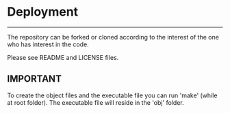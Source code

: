 
# Deployment
------------------
The repository can be forked or cloned according to the
interest of the one who has interest in the code.

Please see README and LICENSE files.


IMPORTANT
------------
To create the object files and the executable file
you can run 'make' (while at root folder). 
The executable file will reside in the 'obj' folder.
